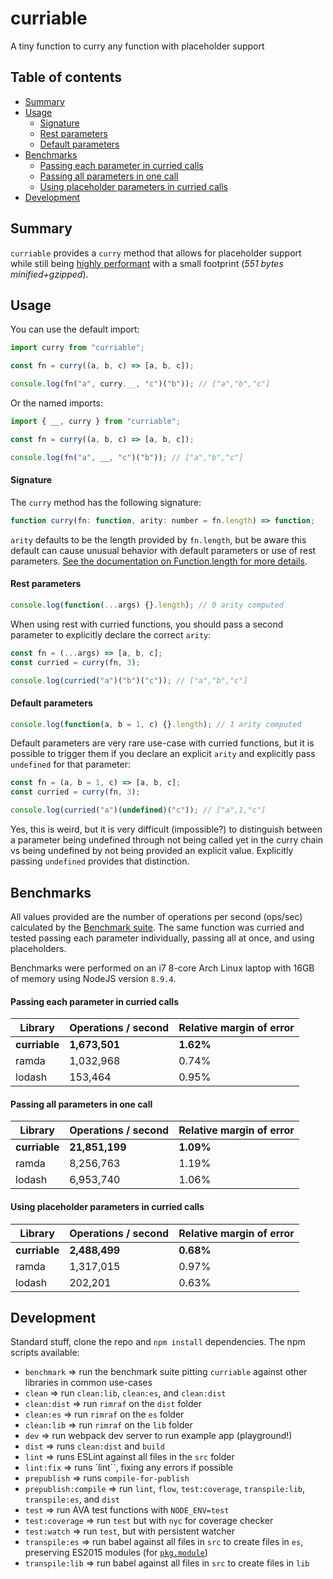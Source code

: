 # curriable

A tiny function to curry any function with placeholder support

## Table of contents

* [Summary](#summary)
* [Usage](#usage)
  * [Signature](#signature)
  * [Rest parameters](#rest-parameters)
  * [Default parameters](#default-parameters)
* [Benchmarks](#benchmarks)
  * [Passing each parameter in curried calls](#passing-each-parameter-in-curried-calls)
  * [Passing all parameters in one call](#passing-all-parameters-in-one-call)
  * [Using placeholder parameters in curried calls](#using-placeholder-parameters-in-curried-calls)
* [Development](#development)

## Summary

`curriable` provides a `curry` method that allows for placeholder support while still being [highly performant](#benchmarks) with a small footprint (_551 bytes minified+gzipped_).

## Usage

You can use the default import:

```javascript
import curry from "curriable";

const fn = curry((a, b, c) => [a, b, c]);

console.log(fn("a", curry.__, "c")("b")); // ["a","b","c"]
```

Or the named imports:

```javascript
import { __, curry } from "curriable";

const fn = curry((a, b, c) => [a, b, c]);

console.log(fn("a", __, "c")("b")); // ["a","b","c"]
```

#### Signature

The `curry` method has the following signature:

```javascript
function curry(fn: function, arity: number = fn.length) => function;
```

`arity` defaults to be the length provided by `fn.length`, but be aware this default can cause unusual behavior with default parameters or use of rest parameters. [See the documentation on Function.length for more details](https://developer.mozilla.org/en-US/docs/Web/JavaScript/Reference/Global_Objects/Function/length).

#### Rest parameters

```javascript
console.log(function(...args) {}.length); // 0 arity computed
```

When using rest with curried functions, you should pass a second parameter to explicitly declare the correct `arity`:

```javascript
const fn = (...args) => [a, b, c];
const curried = curry(fn, 3);

console.log(curried("a")("b")("c")); // ["a","b","c"]
```

#### Default parameters

```javascript
console.log(function(a, b = 1, c) {}.length); // 1 arity computed
```

Default parameters are very rare use-case with curried functions, but it is possible to trigger them if you declare an explicit `arity` and explicitly pass `undefined` for that parameter:

```javascript
const fn = (a, b = 1, c) => [a, b, c];
const curried = curry(fn, 3);

console.log(curried("a")(undefined)("c")); // ["a",1,"c"]
```

Yes, this is weird, but it is very difficult (impossible?) to distinguish between a parameter being undefined through not being called yet in the curry chain vs being undefined by not being provided an explicit value. Explicitly passing `undefined` provides that distinction.

## Benchmarks

All values provided are the number of operations per second (ops/sec) calculated by the [Benchmark suite](https://benchmarkjs.com/). The same function was curried and tested passing each parameter individually, passing all at once, and using placeholders.

Benchmarks were performed on an i7 8-core Arch Linux laptop with 16GB of memory using NodeJS version `8.9.4`.

#### Passing each parameter in curried calls

| Library       | Operations / second | Relative margin of error |
| ------------- | ------------------- | ------------------------ |
| **curriable** | **1,673,501**       | **1.62%**                |
| ramda         | 1,032,968           | 0.74%                    |
| lodash        | 153,464             | 0.95%                    |

#### Passing all parameters in one call

| Library       | Operations / second | Relative margin of error |
| ------------- | ------------------- | ------------------------ |
| **curriable** | **21,851,199**      | **1.09%**                |
| ramda         | 8,256,763           | 1.19%                    |
| lodash        | 6,953,740           | 1.06%                    |

#### Using placeholder parameters in curried calls

| Library       | Operations / second | Relative margin of error |
| ------------- | ------------------- | ------------------------ |
| **curriable** | **2,488,499**       | **0.68%**                |
| ramda         | 1,317,015           | 0.97%                    |
| lodash        | 202,201             | 0.63%                    |

## Development

Standard stuff, clone the repo and `npm install` dependencies. The npm scripts available:

* `benchmark` => run the benchmark suite pitting `curriable` against other libraries in common use-cases
* `clean` => run `clean:lib`, `clean:es`, and `clean:dist`
* `clean:dist` => run `rimraf` on the `dist` folder
* `clean:es` => run `rimraf` on the `es` folder
* `clean:lib` => run `rimraf` on the `lib` folder
* `dev` => run webpack dev server to run example app (playground!)
* `dist` => runs `clean:dist` and `build`
* `lint` => runs ESLint against all files in the `src` folder
* `lint:fix` => runs `lint``, fixing any errors if possible
* `prepublish` => runs `compile-for-publish`
* `prepublish:compile` => run `lint`, `flow`, `test:coverage`, `transpile:lib`, `transpile:es`, and `dist`
* `test` => run AVA test functions with `NODE_ENV=test`
* `test:coverage` => run `test` but with `nyc` for coverage checker
* `test:watch` => run `test`, but with persistent watcher
* `transpile:es` => run babel against all files in `src` to create files in `es`, preserving ES2015 modules (for [`pkg.module`](https://github.com/rollup/rollup/wiki/pkg.module))
* `transpile:lib` => run babel against all files in `src` to create files in `lib`
